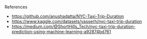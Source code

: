 References
- https://github.com/anushadatta/NYC-Taxi-Trip-Duration
- https://www.kaggle.com/datasets/yasserh/nyc-taxi-trip-duration
- https://medium.com/@ShortHills_Tech/nyc-taxi-trip-duration-prediction-using-machine-learning-a92874bd761
